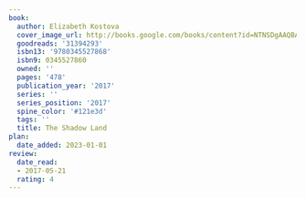 ```yaml
---
book:
  author: Elizabeth Kostova
  cover_image_url: http://books.google.com/books/content?id=NTNSDgAAQBAJ&printsec=frontcover&img=1&zoom=1&edge=curl&source=gbs_api
  goodreads: '31394293'
  isbn13: '9780345527868'
  isbn9: 0345527860
  owned: ''
  pages: '478'
  publication_year: '2017'
  series: ''
  series_position: '2017'
  spine_color: '#121e3d'
  tags: ''
  title: The Shadow Land
plan:
  date_added: 2023-01-01
review:
  date_read:
  - 2017-05-21
  rating: 4
---
```

